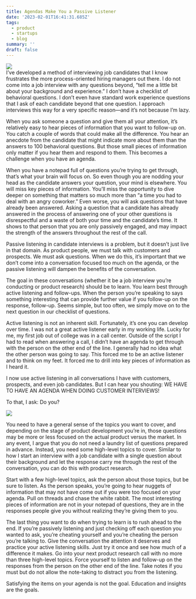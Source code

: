 ```yaml
---
title: Agendas Make You a Passive Listener
date: '2023-02-01T16:41:31.685Z'
tags:
  - product
  - startups
  - blog
summary: ''
draft: false
---
```

[![](https://substackcdn.com/image/fetch/w_1456,c_limit,f_auto,q_auto:good,fl_progressive:steep/https%3A%2F%2Fsubstack-post-media.s3.amazonaws.com%2Fpublic%2Fimages%2Fd97db214-f39e-4cd0-81c9-249408cd9111_6000x4000.jpeg)](https://substackcdn.com/image/fetch/f_auto,q_auto:good,fl_progressive:steep/https%3A%2F%2Fsubstack-post-media.s3.amazonaws.com%2Fpublic%2Fimages%2Fd97db214-f39e-4cd0-81c9-249408cd9111_6000x4000.jpeg)  
I’ve developed a method of interviewing job candidates that I know frustrates the more process-oriented hiring managers out there. I do not come into a job interview with any questions beyond, “tell me a little bit about your background and experience.” I don’t have a checklist of behavioral questions. I don’t even have standard work experience questions that I ask of each candidate beyond that one question. I approach interviews this way for a very specific reason—and it’s not because I’m lazy.

When you ask someone a question and give them all your attention, it’s relatively easy to hear pieces of information that you want to follow-up on. You catch a couple of words that could make all the difference. You hear an anecdote from the candidate that might indicate more about them than the answers to 100 behavioral questions. But those small pieces of information only matter if you hear them and respond to them. This becomes a challenge when you have an agenda.

When you have a notepad full of questions you’re trying to get through, that’s what your brain will focus on. So even though you are nodding your head as the candidate answers your question, your mind is elsewhere. You will miss key pieces of information. You’ll miss the opportunity to dive deeper on something that matters so much more than “a time you had to deal with an angry coworker.” Even worse, you will ask questions that have already been answered. Asking a question that a candidate has already answered in the process of answering one of your other questions is disrespectful and a waste of both your time and the candidate’s time. It shows to that person that you are only passively engaged, and may impact the strength of the answers throughout the rest of the call.

Passive listening in candidate interviews is a problem, but it doesn’t just live in that domain. As product people, we must talk with customers and prospects. We must ask questions. When we do this, it’s important that we don’t come into a conversation focused too much on the agenda, or the passive listening will dampen the benefits of the conversation.

The goal in these conversations (whether it be a job interview you’re conducting or product research) should be to learn. You learn best through active listening and follow-ups. When the person you’re speaking to says something interesting that can provide further value if you follow-up on the response, follow-up. Seems simple, but too often, we simply move on to the next question in our checklist of questions.

Active listening is not an inherent skill. Fortunately, it’s one you can develop over time. I was not a great active listener early in my working life. Lucky for me, my first job out of college was in a call center. Outside of the script I had to read when answering a call, I didn’t have an agenda to get through with the person on the other end of the line. I generally had no idea what the other person was going to say. This forced me to be an active listener and to think on my feet. It forced me to drill into key pieces of information as I heard it.

I now use active listening in all conversations I have with customers, prospects, and even job candidates. But I can hear you shouting: WE HAVE TO HAVE AN AGENDA WHEN DOING CUSTOMER INTERVIEWS!

To that, I ask: Do you?

[![](https://substackcdn.com/image/fetch/w_1456,c_limit,f_auto,q_auto:good,fl_progressive:steep/https%3A%2F%2Fsubstack-post-media.s3.amazonaws.com%2Fpublic%2Fimages%2F33be1bf6-d757-42ec-a8ec-aee9a2addc3f_480x270.gif)](https://substackcdn.com/image/fetch/f_auto,q_auto:good,fl_progressive:steep/https%3A%2F%2Fsubstack-post-media.s3.amazonaws.com%2Fpublic%2Fimages%2F33be1bf6-d757-42ec-a8ec-aee9a2addc3f_480x270.gif)

You need to have a general sense of the topics you want to cover, and depending on the stage of product development you’re in, those questions may be more or less focused on the actual product versus the market. In any event, I argue that you do not need a laundry list of questions prepared in advance. Instead, you need some high-level topics to cover. Similar to how I start an interview with a job candidate with a single question about their background and let the response carry me through the rest of the conversation, you can do this with product research.

Start with a few high-level topics, ask the person about those topics, but be sure to listen. As the person speaks, you’re going to hear nuggets of information that may not have come out if you were too focused on your agenda. Pull on threads and chase the white rabbit. The most interesting pieces of information are not in your notepad of questions, they are in the responses people give you without realizing they’re giving them to you.

The last thing you want to do when trying to learn is to rush ahead to the end. If you’re passively listening and just checking off each question you wanted to ask, you’re cheating yourself and you’re cheating the person you’re talking to. Give the conversation the attention it deserves and practice your active listening skills. Just try it once and see how much of a difference it makes. Go into your next product research call with no more than three high-level topics. Force yourself to listen and follow-up on the responses from the person on the other end of the line. Take notes if you must but do not allow the note-taking to distract you from the listening.

Satisfying the items on your agenda is not the goal. Education and insights are the goals.
